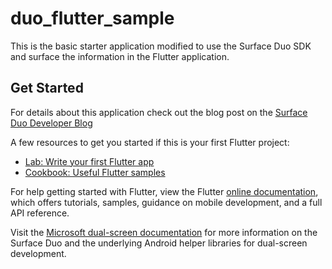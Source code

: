 # duo_flutter_sample

This is the basic starter application modified to use the Surface Duo SDK and surface the information in the Flutter application.

## Get Started

For details about this application check out the blog post on the [Surface Duo Developer Blog](https://devblogs.microsoft.com/surface-duo/get-started-with-flutter-on-surface-duo/)

A few resources to get you started if this is your first Flutter project:

- [Lab: Write your first Flutter app](https://flutter.dev/docs/get-started/codelab)
- [Cookbook: Useful Flutter samples](https://flutter.dev/docs/cookbook)

For help getting started with Flutter, view the Flutter
[online documentation](https://flutter.dev/docs), which offers tutorials,
samples, guidance on mobile development, and a full API reference.

Visit the [Microsoft dual-screen documentation](http://docs.microsoft.com/dual-screen) for more information on the Surface Duo and the underlying Android helper libraries for dual-screen development.
